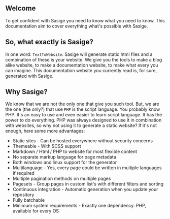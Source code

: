 ## Welcome
To get confident with Sasige you need to know what you need to know. This documentation aim to cover everything what's possible with Sasige.

## So, what exactly is Sasige?
In one word: `TextToWebsite`. Sasige will generate static html files and a combination of these is your website. We give you the tools to make a blog alike website, to make a documentation website, to make what every you can imagine. This documentation website you currently read is, for sure, generated with Sasige.

## Why Sasige?
We know that we are not the only one that give you such tool. But, we are the one (the only?) that use `PHP` is the script language. You probably know PHP. It's an easy to use and even easier to learn script language. It has the power to do everything. PHP was always designed to use it in combination with websites, so why not using it to generate a static website? If it's not enough, here some more advantages:

* Static sites - Can be hosted everywhere without security concerns
* Themeable - With SCSS support
* Markdown / Html / PHP to website for most flexible content
* No separate markup language for page metadata
* Both windows and linux support for the generator
* Multilanguage - Yes, every page could be written in multiple languages if required
* Multiple pagination methods on multiple pages
* Pagesets - Group pages in custom list's with different filters and sorting
* Continuous integration - Automatic generation when you update your repository
* Fully batchable
* Minimum system requirements - Exactly one dependency: PHP, available for every OS
